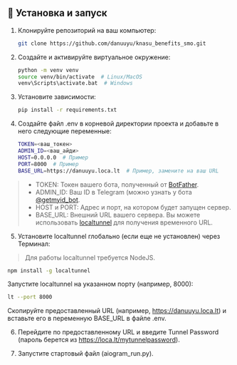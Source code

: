 ## 🚀 Установка и запуск

1. Клонируйте репозиторий на ваш компьютер:
   ```bash
   git clone https://github.com/danuuyu/knasu_benefits_smo.git

2. Создайте и активируйте виртуальное окружение:
    ```bash
    python -m venv venv
    source venv/bin/activate  # Linux/MacOS
    venv\Scripts\activate.bat  # Windows

3. Установите зависимости:
   ```bash
   pip install -r requirements.txt

4. Создайте файл .env в корневой директории проекта и добавьте в него следующие переменные:
   ```bash
   TOKEN=<ваш_токен>
   ADMIN_ID=<ваш_айди>
   HOST=0.0.0.0  # Пример
   PORT=8000  # Пример
   BASE_URL=https://danuuyu.loca.lt  # Пример, замените на ваш URL

>  - TOKEN: Токен вашего бота, полученный от [BotFather](t.me/BotFather "Тык").
>  - ADMIN_ID: Ваш ID в Telegram (можно узнать у бота [@getmyid_bot](t.me/getmyid_bot "Тык").
>  - HOST и PORT: Адрес и порт, на котором будет запущен сервер.
>  - BASE_URL: Внешний URL вашего сервера. Вы можете использовать [localtunnel](https://localtunnel.github.io/www/ "Тык") для получения временного URL.

5. Установите localtunnel глобально (если еще не установлен) через Терминал:
> Для работы localtunnel требуется NodeJS.
   ```bash
   npm install -g localtunnel
   ```
   Запустите localtunnel на указанном порту (например, 8000):
   ```bash
   lt --port 8000
   ```
   Скопируйте предоставленный URL (например, https://danuuyu.loca.lt) и вставьте его в переменную BASE_URL в файле .env.

6. Перейдите по предоставленному URL и введите Tunnel Password (пароль берется из https://loca.lt/mytunnelpassword). 

7. Запустите стартовый файл (aiogram_run.py).
